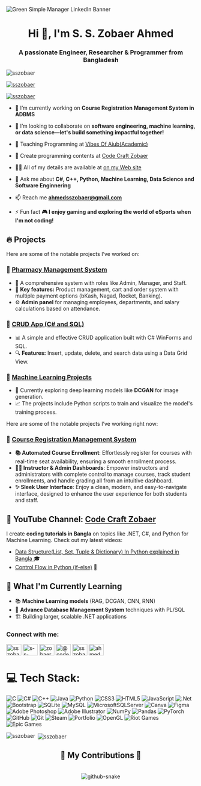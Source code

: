 
![Green Simple Manager LinkedIn Banner](https://github.com/user-attachments/assets/00626cac-daac-4947-8a2b-d8314671a90f)

<h1 align="center">Hi 👋, I'm S. S. Zobaer Ahmed</h1>
<h3 align="center">A passionate Engineer, Researcher & Programmer from Bangladesh</h3>

<p align="left"> <img src="https://komarev.com/ghpvc/?username=sszobaer&label=Profile%20views&color=0e75b6&style=flat" alt="sszobaer" /> </p>

<p align="left"> <a href="https://github.com/ryo-ma/github-profile-trophy"><img src="https://github-profile-trophy.vercel.app/?username=sszobaer" alt="sszobaer" /></a> </p>

<p align="left"> <a href="https://twitter.com/sszobaer" target="blank"><img src="https://img.shields.io/twitter/follow/sszobaer?logo=twitter&style=for-the-badge" alt="sszobaer" /></a> </p>

- 🔭 I’m currently working on **Course Registration Management System in ADBMS**

- 👯 I’m looking to collaborate on **software engineering, machine learning, or data science—let's build something impactful together!**

- 🏫 Teaching Programming at [Vibes Of Aiub(Academic)](https://www.facebook.com/groups/503336042662169)

- 🔗 Create programming contents at [Code Craft Zobaer](https://www.youtube.com/@codecraftzobaer)

- 👨‍💻 All of my details are available at [on my Web site](https://sites.google.com/view/ahmedsszobaer/home)
- 💬 Ask me about **C#, C++, Python, Machine Learning, Data Science and Software Enginnering**

- 📫 Reach me **ahmedsszobaer@gmail.com**

- ⚡ Fun fact **🎮 I enjoy gaming and exploring the world of eSports when I'm not coding!**


## 🔥 Projects
Here are some of the notable projects I’ve worked on:

### 🌟 [Pharmacy Management System](https://github.com/sszobaer/PharmacyApplicationManagementSystem)
- 🏥 A comprehensive system with roles like Admin, Manager, and Staff.
- 🛒 **Key features:** Product management, cart and order system with multiple payment options (bKash, Nagad, Rocket, Banking).
- ⚙️ **Admin panel** for managing employees, departments, and salary calculations based on attendance.

### 🌟 [CRUD App (C# and SQL)](https://github.com/sszobaer/Crud-App-Using-C-Sharp-.NET)
- 📊 A simple and effective CRUD application built with C# WinForms and SQL.
- 🔍 **Features:** Insert, update, delete, and search data using a Data Grid View.

### 🌟 [Machine Learning Projects](https://github.com/sszobaer/MachineLearingWithPythonNotes)
- 🤖 Currently exploring deep learning models like **DCGAN** for image generation.
- 📈 The projects include Python scripts to train and visualize the model's training process.

Here are some of the notable projects I’ve working right now:
### 🚀 [Course Registration Management System](https://github.com/sszobaer/Course_Registration_Management_System)

- **📚 Automated Course Enrollment**: Effortlessly register for courses with real-time seat availability, ensuring a smooth enrollment process.
- **👩‍🏫 Instructor & Admin Dashboards**: Empower instructors and administrators with complete control to manage courses, track student enrollments, and handle grading all from an intuitive dashboard.
- **✨ Sleek User Interface**: Enjoy a clean, modern, and easy-to-navigate interface, designed to enhance the user experience for both students and staff.


## 🎥 YouTube Channel: [Code Craft Zobaer](https://www.youtube.com/@codecraftzobaer)
I create **coding tutorials in Bangla** on topics like .NET, C#, and Python for Machine Learning. Check out my latest videos:
- [Data Structure(List, Set, Tuple & Dictionary) In Python explained in Bangla ](https://youtu.be/Y1p7-IUA6a0?si=G2tU7rsbM8V0Y913) 🎓
- [Control Flow in Python (if-else)](https://youtu.be/SS5rVFRnPPw?si=02CjYkBKDD5pynJN) 🔄


## 🎯 What I'm Currently Learning
- 📚 **Machine Learning models** (RAG, DCGAN, CNN, RNN)
- 🧪 **Advance Database Management System** techniques with PL/SQL
- 🏗️ Building larger, scalable .NET applications

<h3 align="left">Connect with me:</h3>
<p align="left">
<a href="https://twitter.com/sszobaer" target="blank"><img align="center" src="https://raw.githubusercontent.com/rahuldkjain/github-profile-readme-generator/master/src/images/icons/Social/twitter.svg" alt="sszobaer" height="30" width="40" /></a>
<a href="https://linkedin.com/in/s-s-zobaer-ahmed-209bab296" target="blank"><img align="center" src="https://raw.githubusercontent.com/rahuldkjain/github-profile-readme-generator/master/src/images/icons/Social/linked-in-alt.svg" alt="s-s-zobaer-ahmed-209bab296" height="30" width="40" /></a>
<a href="https://fb.com/zobaer.ahmed.121" target="blank"><img align="center" src="https://raw.githubusercontent.com/rahuldkjain/github-profile-readme-generator/master/src/images/icons/Social/facebook.svg" alt="zobaer.ahmed.121" height="30" width="40" /></a>
<a href="https://www.youtube.com/@codecraftzobaer" target="blank"><img align="center" src="https://raw.githubusercontent.com/rahuldkjain/github-profile-readme-generator/master/src/images/icons/Social/youtube.svg" alt="@codecraftzobaer" height="30" width="40" /></a>
<a href="https://kaggle.com/sszobaerahmed" target="blank"><img align="center" src="https://raw.githubusercontent.com/rahuldkjain/github-profile-readme-generator/master/src/images/icons/Social/kaggle.svg" alt="sszobaerahmed" height="30" width="40" /></a>
<a href="https://auth.geeksforgeeks.org/user/ahmedssu909" target="blank"><img align="center" src="https://raw.githubusercontent.com/rahuldkjain/github-profile-readme-generator/master/src/images/icons/Social/geeks-for-geeks.svg" alt="ahmedssu909" height="30" width="40" /></a>
</p>

# 💻 Tech Stack:
![C](https://img.shields.io/badge/c-%2300599C.svg?style=plastic&logo=c&logoColor=white) ![C#](https://img.shields.io/badge/c%23-%23239120.svg?style=plastic&logo=csharp&logoColor=white) ![C++](https://img.shields.io/badge/c++-%2300599C.svg?style=plastic&logo=c%2B%2B&logoColor=white) ![Java](https://img.shields.io/badge/java-%23ED8B00.svg?style=plastic&logo=openjdk&logoColor=white) ![Python](https://img.shields.io/badge/python-3670A0?style=plastic&logo=python&logoColor=ffdd54) ![CSS3](https://img.shields.io/badge/css3-%231572B6.svg?style=plastic&logo=css3&logoColor=white) ![HTML5](https://img.shields.io/badge/html5-%23E34F26.svg?style=plastic&logo=html5&logoColor=white) ![JavaScript](https://img.shields.io/badge/javascript-%23323330.svg?style=plastic&logo=javascript&logoColor=%23F7DF1E) ![.Net](https://img.shields.io/badge/.NET-5C2D91?style=plastic&logo=.net&logoColor=white) ![Bootstrap](https://img.shields.io/badge/bootstrap-%238511FA.svg?style=plastic&logo=bootstrap&logoColor=white) ![SQLite](https://img.shields.io/badge/sqlite-%2307405e.svg?style=plastic&logo=sqlite&logoColor=white) ![MySQL](https://img.shields.io/badge/mysql-4479A1.svg?style=plastic&logo=mysql&logoColor=white) ![MicrosoftSQLServer](https://img.shields.io/badge/Microsoft%20SQL%20Server-CC2927?style=plastic&logo=microsoft%20sql%20server&logoColor=white) ![Canva](https://img.shields.io/badge/Canva-%2300C4CC.svg?style=plastic&logo=Canva&logoColor=white) ![Figma](https://img.shields.io/badge/figma-%23F24E1E.svg?style=plastic&logo=figma&logoColor=white) ![Adobe Photoshop](https://img.shields.io/badge/adobe%20photoshop-%2331A8FF.svg?style=plastic&logo=adobe%20photoshop&logoColor=white) ![Adobe Illustrator](https://img.shields.io/badge/adobe%20illustrator-%23FF9A00.svg?style=plastic&logo=adobe%20illustrator&logoColor=white) ![NumPy](https://img.shields.io/badge/numpy-%23013243.svg?style=plastic&logo=numpy&logoColor=white) ![Pandas](https://img.shields.io/badge/pandas-%23150458.svg?style=plastic&logo=pandas&logoColor=white) ![PyTorch](https://img.shields.io/badge/PyTorch-%23EE4C2C.svg?style=plastic&logo=PyTorch&logoColor=white) ![GitHub](https://img.shields.io/badge/github-%23121011.svg?style=plastic&logo=github&logoColor=white) ![Git](https://img.shields.io/badge/git-%23F05033.svg?style=plastic&logo=git&logoColor=white) ![Steam](https://img.shields.io/badge/steam-%23000000.svg?style=plastic&logo=steam&logoColor=white) ![Portfolio](https://img.shields.io/badge/Portfolio-%23000000.svg?style=plastic&logo=firefox&logoColor=#FF7139) ![OpenGL](https://img.shields.io/badge/OpenGL-white?logo=OpenGL&style=plastic) ![Riot Games](https://img.shields.io/badge/riotgames-D32936.svg?style=plastic&logo=riotgames&logoColor=white) ![Epic Games](https://img.shields.io/badge/epicgames-%23313131.svg?style=plastic&logo=epicgames&logoColor=white)


<p><img align="left" src="https://github-readme-stats.vercel.app/api/top-langs?username=sszobaer&show_icons=true&locale=en&layout=compact" alt="sszobaer" /></p>

<p>&nbsp;<img align="center" src="https://github-readme-stats.vercel.app/api?username=sszobaer&show_icons=true&locale=en" alt="sszobaer" /></p>


<div align="center">
  <h2>🚀 My Contributions 🚀</h2>
  <br>

  <picture>
  <source media="(prefers-color-scheme: dark)" srcset="https://github.com/sszobaer/sszobaer/blob/output/github-contribution-grid-snake-dark.svg" />
  <source media="(prefers-color-scheme: light)" srcset="https://github.com/sszobaer/sszobaer/blob/output/github-contribution-grid-snake.svg" />
  <img alt="github-snake" src="https://github.com/sszobaer/sszobaer/blob/output/github-contribution-grid-snake.svg" />
</picture>

  <br>
  <br>
  <br>
</div>
